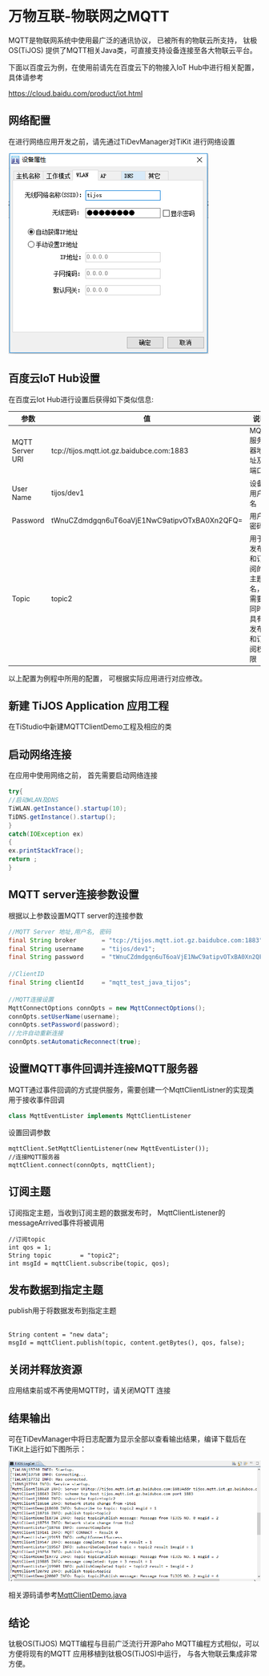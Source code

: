 # 万物互联-物联网之MQTT

MQTT是物联网系统中使用最广泛的通讯协议， 已被所有的物联云所支持， 钛极OS(TiJOS) 提供了MQTT相关Java类，可直接支持设备连接至各大物联云平台。

下面以百度云为例，在使用前请先在百度云下的物接入IoT Hub中进行相关配置，具体请参考

https://cloud.baidu.com/product/iot.html


## 网络配置

在进行网络应用开发之前，请先通过TiDevManager对TiKit 进行网络设置

![network_settings](.\img\network_settings.png)

## 百度云IoT Hub设置

在百度云Iot Hub进行设置后获得如下类似信息:

| 参数              | 值                                        | 说明                        |
| --------------- | ---------------------------------------- | ------------------------- |
| MQTT Server URI | tcp://tijos.mqtt.iot.gz.baidubce.com:1883 | MQTT 服务器地址及端口             |
| User Name       | tijos/dev1                               | 设备用户名                     |
| Password        | tWnuCZdmdgqn6uT6oaVjE1NwC9atipvOTxBA0Xn2QFQ= | 用户密码                      |
| Topic           | topic2                                   | 用于发布和订阅的主题名，需要同时具有发布和订阅权限 |

以上配置为例程中所用的配置， 可根据实际应用进行对应修改。

## 新建 TiJOS Application 应用工程

在TiStudio中新建MQTTClientDemo工程及相应的类

## 启动网络连接

在应用中使用网络之前， 首先需要启动网络连接

```java
try{
//启动WLAN及DNS
TiWLAN.getInstance().startup(10);
TiDNS.getInstance().startup();
}
catch(IOException ex)
{
ex.printStackTrace();
return ;
}
```

## MQTT server连接参数设置

根据以上参数设置MQTT server的连接参数

```java
//MQTT Server 地址,用户名, 密码 
final String broker       = "tcp://tijos.mqtt.iot.gz.baidubce.com:1883";
final String username     = "tijos/dev1";
final String password     = "tWnuCZdmdgqn6uT6oaVjE1NwC9atipvOTxBA0Xn2QFQ=";

//ClientID
final String clientId     = "mqtt_test_java_tijos";

//MQTT连接设置
MqttConnectOptions connOpts = new MqttConnectOptions();
connOpts.setUserName(username);
connOpts.setPassword(password);
//允许自动重新连接
connOpts.setAutomaticReconnect(true);
```

## 设置MQTT事件回调并连接MQTT服务器

MQTT通过事件回调的方式提供服务，需要创建一个MqttClientListner的实现类用于接收事件回调

```java
class MqttEventLister implements MqttClientListener
```
设置回调参数

```
mqttClient.SetMqttClientListener(new MqttEventLister());
//连接MQTT服务器
mqttClient.connect(connOpts, mqttClient);
```

## 订阅主题 

订阅指定主题，当收到订阅主题的数据发布时， MqttClientListener的messageArrived事件将被调用

```
//订阅topic
int qos = 1;
String topic        = "topic2";
int msgId = mqttClient.subscribe(topic, qos);
```

## 发布数据到指定主题

publish用于将数据发布到指定主题

```
  
String content = "new data";
msgId = mqttClient.publish(topic, content.getBytes(), qos, false);

```



## 关闭并释放资源

应用结束前或不再使用MQTT时，请关闭MQTT 连接


## 结果输出

可在TiDevManager中将日志配置为显示全部以查看输出结果，编译下载后在TiKit上运行如下图所示：

![mqtt_output](./img/mqtt_output.png)


相关源码请参考[MqttClientDemo.java](./src/MqttClientDemo.java)

## 结论

钛极OS(TiJOS) MQTT编程与目前广泛流行开源Paho MQTT编程方式相似，可以方便将现有的MQTT 应用移植到钛极OS(TiJOS)中运行， 与各大物联云集成非常方便。

